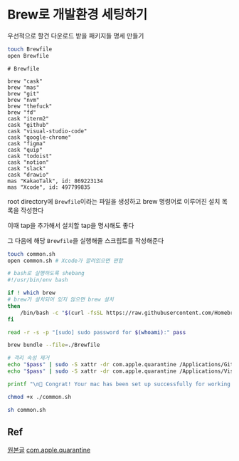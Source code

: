 # Brew로 개발환경 세팅하기

우선적으로 할건 다운로드 받을 패키지들 명세 만들기

```zsh
touch Brewfile
open Brewfile
```

```plain
# Brewfile

brew "cask"
brew "mas"
brew "git"
brew "nvm"
brew "thefuck"
brew "fd"
cask "iterm2"
cask "github"
cask "visual-studio-code"
cask "google-chrome"
cask "figma"
cask "quip"
cask "todoist"
cask "notion"
cask "slack"
cask "drawio"
mas "KakaoTalk", id: 869223134
mas "Xcode", id: 497799835 
```

root directory에 `Brewfile`이라는 파일을 생성하고 brew 명령어로 이루어진 설치 목록을 작성한다

이때 tap을 추가해서 설치할 tap을 명시해도 좋다

그 다음에 해당 `Brewfile`을 실행해줄 스크립트를 작성해준다

```zsh
touch common.sh
open common.sh # Xcode가 깔려있으면 편함
```

```sh
# bash로 실행하도록 shebang
#!/usr/bin/env bash

if ! which brew
# brew가 설치되어 있지 않으면 brew 설치
then
    /bin/bash -c "$(curl -fsSL https://raw.githubusercontent.com/Homebrew/install/HEAD/install.sh)"
fi

read -r -s -p "[sudo] sudo password for $(whoami):" pass

brew bundle --file=./Brewfile

# 격리 속성 제거
echo "$pass" | sudo -S xattr -dr com.apple.quarantine /Applications/GitHub\ Desktop.app
echo "$pass" | sudo -S xattr -dr com.apple.quarantine /Applications/Visual\ Studio\ Code.app

printf "\n🎉 Congrat! Your mac has been set up successfully for working with $(whoami)!\n"

chmod +x ./common.sh
```

```zsh
sh common.sh
```

## Ref

[원본글](https://imch.dev/posts/lets-setup-team-development-environment-using-brewfile/)
[com.apple.quarantine](https://eclecticlight.co/2023/03/13/ventura-has-changed-app-quarantine-with-a-new-xattr/)